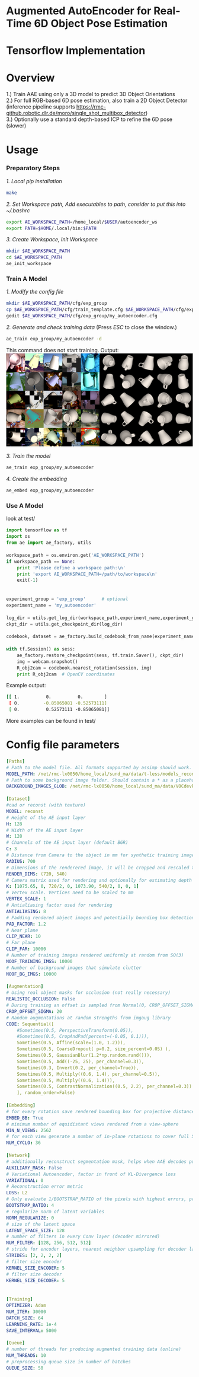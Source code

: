 # Augmented AutoEncoder for Real-Time 6D Object Pose Estimation
# Tensorflow Implementation
# Overview

1.) Train AAE using only a 3D model to predict 3D Object Orientations \
2.) For full RGB-based 6D pose estimation, also train a 2D Object Detector \
    (inference pipeline supports https://rmc-github.robotic.dlr.de/moro/single_shot_multibox_detector) \
3.) Optionally use a standard depth-based ICP to refine the 6D pose (slower)

# Usage
### Preparatory Steps
*1. Local pip installation*
```bash
make
```

*2. Set Workspace path, Add executables to path, consider to put this into ~/.bashrc*
```bash
export AE_WORKSPACE_PATH=/home_local/$USER/autoencoder_ws
export PATH=$HOME/.local/bin:$PATH
```

*3. Create Workspace, Init Workspace*
```bash
mkdir $AE_WORKSPACE_PATH
cd $AE_WORKSPACE_PATH
ae_init_workspace
```

### Train A Model

*1. Modify the config file*
```bash
mkdir $AE_WORKSPACE_PATH/cfg/exp_group
cp $AE_WORKSPACE_PATH/cfg/train_template.cfg $AE_WORKSPACE_PATH/cfg/exp_group/my_autoencoder.cfg
gedit $AE_WORKSPACE_PATH/cfg/exp_group/my_autoencoder.cfg
```

*2. Generate and check training data*
(Press *ESC* to close the window.)
```bash
ae_train exp_group/my_autoencoder -d
```
This command does not start training.
Output:
![](docs/example_batch.png)

*3. Train the model*
```bash
ae_train exp_group/my_autoencoder
```

*4. Create the embedding*
```bash
ae_embed exp_group/my_autoencoder
```

### Use A Model

look at test/

```python
import tensorflow as tf
import os
from ae import ae_factory, utils

workspace_path = os.environ.get('AE_WORKSPACE_PATH')
if workspace_path == None:
    print 'Please define a workspace path:\n'
    print 'export AE_WORKSPACE_PATH=/path/to/workspace\n'
    exit(-1)


experiment_group = 'exp_group'      # optional
experiment_name = 'my_autoencoder'

log_dir = utils.get_log_dir(workspace_path,experiment_name,experiment_group)
ckpt_dir = utils.get_checkpoint_dir(log_dir)

codebook, dataset = ae_factory.build_codebook_from_name(experiment_name, experiment_group = experiment_group, return_dataset=True)

with tf.Session() as sess:
    ae_factory.restore_checkpoint(sess, tf.train.Saver(), ckpt_dir)
    img = webcam.snapshot()
    R_obj2cam = codebook.nearest_rotation(session, img)
    print R_obj2cam  # OpenCV coordinates
```
Example output:
```bash
[[ 1.          0.          0.        ]
 [ 0.         -0.85065081 -0.52573111]
 [ 0.          0.52573111 -0.85065081]]
```
More examples can be found in test/

# Config file parameters
```yaml
[Paths]
# Path to the model file. All formats supported by assimp should work. Tested with ply files.
MODEL_PATH: /net/rmc-lx0050/home_local/sund_ma/data/t-less/models_reconst/obj_05.ply
# Path to some background image folder. Should contain a * as a placeholder for the image name.
BACKGROUND_IMAGES_GLOB: /net/rmc-lx0050/home_local/sund_ma/data/VOCdevkit/VOC2012/JPEGImages/*.jpg

[Dataset]
#cad or reconst (with texture)
MODEL: reconst
# Height of the AE input layer
H: 128
# Width of the AE input layer
W: 128
# Channels of the AE input layer (default BGR)
C: 3
# Distance from Camera to the object in mm for synthetic training images
RADIUS: 700
# Dimensions of the renderered image, it will be cropped and rescaled to H, W later.
RENDER_DIMS: (720, 540)
# Camera matrix used for rendering and optionally for estimating depth from RGB
K: [1075.65, 0, 720/2, 0, 1073.90, 540/2, 0, 0, 1]
# Vertex scale. Vertices need to be scaled to mm
VERTEX_SCALE: 1
# Antialiasing factor used for rendering
ANTIALIASING: 8
# Padding rendered object images and potentially bounding box detections 
PAD_FACTOR: 1.2
# Near plane
CLIP_NEAR: 10
# Far plane
CLIP_FAR: 10000
# Number of training images rendered uniformly at random from SO(3)
NOOF_TRAINING_IMGS: 10000
# Number of background images that simulate clutter
NOOF_BG_IMGS: 10000

[Augmentation]
# Using real object masks for occlusion (not really necessary)
REALISTIC_OCCLUSION: False
# During training an offset is sampled from Normal(0, CROP_OFFSET_SIGMA) and added to the ground truth crop.
CROP_OFFSET_SIGMA: 20
# Random augmentations at random strengths from imgaug library
CODE: Sequential([
    #Sometimes(0.5, PerspectiveTransform(0.05)),
    #Sometimes(0.5, CropAndPad(percent=(-0.05, 0.1))),
    Sometimes(0.5, Affine(scale=(1.0, 1.2))),
    Sometimes(0.5, CoarseDropout( p=0.2, size_percent=0.05) ),
    Sometimes(0.5, GaussianBlur(1.2*np.random.rand())),
    Sometimes(0.5, Add((-25, 25), per_channel=0.3)),
    Sometimes(0.3, Invert(0.2, per_channel=True)),
    Sometimes(0.5, Multiply((0.6, 1.4), per_channel=0.5)),
    Sometimes(0.5, Multiply((0.6, 1.4))),
    Sometimes(0.5, ContrastNormalization((0.5, 2.2), per_channel=0.3))
    ], random_order=False)

[Embedding]
# for every rotation save rendered bounding box for projective distance estimation (RGB)
EMBED_BB: True
# minimum number of equidistant views rendered from a view-sphere
MIN_N_VIEWS: 2562
# for each view generate a number of in-plane rotations to cover full SO(3)
NUM_CYCLO: 36

[Network]
# additionally reconstruct segmentation mask, helps when AAE decodes pure blackness
AUXILIARY_MASK: False
# Variational Autoencoder, factor in front of KL-Divergence loss
VARIATIONAL: 0
# Reconstruction error metric
LOSS: L2
# Only evaluate 1/BOOTSTRAP_RATIO of the pixels with highest errors, produces sharper edges
BOOTSTRAP_RATIO: 4
# regularize norm of latent variables
NORM_REGULARIZE: 0
# size of the latent space
LATENT_SPACE_SIZE: 128
# number of filters in every Conv layer (decoder mirrored)
NUM_FILTER: [128, 256, 512, 512]
# stride for encoder layers, nearest neighbor upsampling for decoder layers
STRIDES: [2, 2, 2, 2]
# filter size encoder
KERNEL_SIZE_ENCODER: 5
# filter size decoder
KERNEL_SIZE_DECODER: 5


[Training]
OPTIMIZER: Adam
NUM_ITER: 30000
BATCH_SIZE: 64
LEARNING_RATE: 1e-4
SAVE_INTERVAL: 5000

[Queue]
# number of threads for producing augmented training data (online)
NUM_THREADS: 10
# preprocessing queue size in number of batches
QUEUE_SIZE: 50